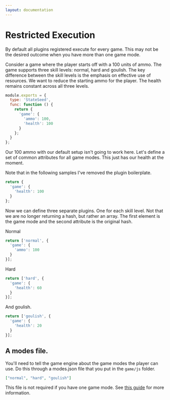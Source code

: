 ```yaml
---
layout: documentation
---
```


# Restricted Execution

By default all plugins registered execute for every game. This may not be the desired outcome when you have more than one game mode.

Consider a game where the player starts off with a 100 units of ammo. The game supports three skill levels: normal, hard and goulish. The key difference between the skill levels is the emphasis on effective use of resources. We want to reduce the starting ammo for the player. The health remains constant across all three levels.


~~~javascript
module.exports = {
  type: 'StateSeed',
  func: function () {
    return {
      'game': {
        'ammo': 100,
        'health': 100
      }
    };
  }
};
~~~

Our 100 ammo with our default setup isn't going to work here. Let's define a set of common attributes for all game modes. This just has our health at the moment.

Note that in the following samples I've removed the plugin boilerplate.

~~~javascript
return {
  'game': {
    'health': 100
  }
};
~~~

Now we can define three separate plugins. One for each skill level. Not that we are no longer returning a hash, but rather an array. The first element is the game mode and the second attribute is the original hash.

Normal

~~~javascript
return ['normal', {
  'game': {
    'ammo': 100
  }
}];
~~~

Hard

~~~javascript
return ['hard', {
  'game': {
    'health': 60
  }
}];
~~~

And goulish.

~~~javascript
return ['goulish', {
  'game': {
    'health': 20
  }
}];
~~~

## A modes file.

You'll need to tell the game engine about the game modes the player can use. Do this through a modes.json file that you put in the `game/js` folder.

~~~json
["normal", "hard", "goulish"]
~~~

This file is not required if you have one game mode. See [this guide](/website/docs/guides/routes) for more information.